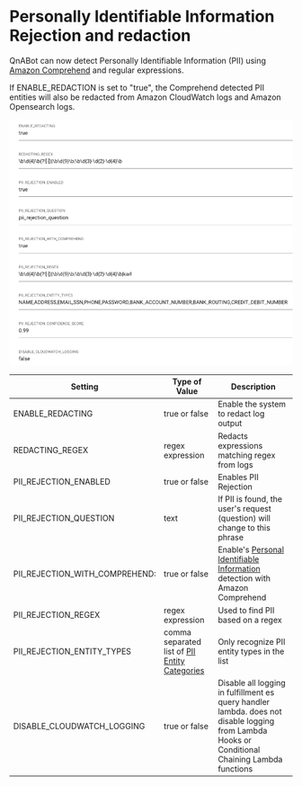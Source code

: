 # Personally Identifiable Information Rejection and redaction

QnABot can now detect Personally Identifiable Information (PII) using [Amazon Comprehend](https://docs.aws.amazon.com/comprehend/latest/dg/how-pii.html) and regular expressions.

If ENABLE_REDACTION is set to "true", the Comprehend detected PII entities will also be redacted from Amazon CloudWatch logs and Amazon Opensearch logs.

![settings image](./settings.png)

|Setting | Type of Value | Description |
--------|---------------|-------------|
| ENABLE_REDACTING | true or false | Enable the system to redact log output
| REDACTING_REGEX | regex expression | Redacts expressions matching regex from logs
| PII_REJECTION_ENABLED | true or false | Enables PII Rejection
| PII_REJECTION_QUESTION | text  | If PII is found, the user's request (question) will change to this phrase
| PII_REJECTION_WITH_COMPREHEND: | true or false | Enable's [Personal Identifiable Information](https://aws.amazon.com/blogs/machine-learning/detecting-and-redacting-pii-using-amazon-comprehend/) detection with Amazon Comprehend
| PII_REJECTION_REGEX | regex expression | Used to find PII based on a regex
| PII_REJECTION_ENTITY_TYPES | comma separated list of [PII Entity Categories](https://aws.amazon.com/blogs/machine-learning/detecting-and-redacting-pii-using-amazon-comprehend/) | Only recognize PII entity types in the list
| DISABLE_CLOUDWATCH_LOGGING | true or false | Disable all logging in fulfillment es query handler lambda. does not disable logging from Lambda Hooks or Conditional Chaining Lambda functions
